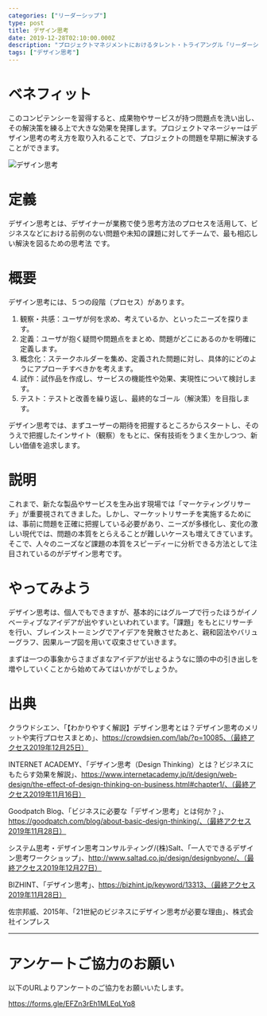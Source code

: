 ```yaml
---
categories: ["リーダーシップ"]
type: post
title: デザイン思考
date: 2019-12-28T02:10:00.000Z
description: "プロジェクトマネジメントにおけるタレント・トライアングル「リーダーシップ」より、「デザイン思考」への理解を深めプロジェクト・マネジャーに必要とされるコンピテンシーを身に着けよう。"
tags: ["デザイン思考"]
---
```

# ベネフィット

このコンピテンシーを習得すると、成果物やサービスが持つ問題点を洗い出し、その解決策を練る上で大きな効果を発揮します。プロジェクトマネージャーはデザイン思考の考え方を取り入れることで、プロジェクトの問題を早期に解決することができます。

![デザイン思考](/img/デザイン思考.png "デザイン思考")

# 定義

デザイン思考とは、デザイナーが業務で使う思考方法のプロセスを活用して、ビジネスなどにおける前例のない問題や未知の課題に対してチームで、最も相応しい解決を図るための思考法 です。

# 概要

デザイン思考には、５つの段階（プロセス）があります。

1. 観察・共感：ユーザが何を求め、考えているか、といったニーズを探ります。
2. 定義：ユーザが抱く疑問や問題点をまとめ、問題がどこにあるのかを明確に定義します。
3. 概念化：ステークホルダーを集め、定義された問題に対し、具体的にどのようにアプローチすべきかを考えます。
4. 試作：試作品を作成し、サービスの機能性や効果、実現性について検討します。
5. テスト：テストと改善を繰り返し、最終的なゴール（解決策）を目指します。

デザイン思考では、まずユーザーの期待を把握するところからスタートし、そのうえで把握したインサイト（観察）をもとに、保有技術をうまく生かしつつ、新しい価値を追求します。

# 説明

これまで、新たな製品やサービスを生み出す現場では「マーケティングリサーチ」が重要視されてきました。しかし、マーケットリサーチを実施するためには、事前に問題を正確に把握している必要があり、ニーズが多様化し、変化の激しい現代では、問題の本質をとらえることが難しいケースも増えてきています。そこで、人々のニーズなど課題の本質をスピーディーに分析できる方法として注目されているのがデザイン思考です。

# やってみよう

デザイン思考は、個人でもできますが、基本的にはグループで行ったほうがイノベーティブなアイデアが出やすいといわれています。「課題」をもとにリサーチを行い、ブレインストーミングでアイデアを発散させたあと、親和図法やバリューグラフ、因果ループ図を用いて収束させていきます。

まずは一つの事象からさまざまなアイデアが出せるようなに頭の中の引き出しを増やしていくことから始めてみてはいかがでしょうか。

# 出典

クラウドシエン、「【わかりやすく解説】デザイン思考とは？デザイン思考のメリットや実行プロセスまとめ」、https://crowdsien.com/lab/?p=10085、（最終アクセス2019年12月25日）

INTERNET ACADEMY、「デザイン思考（Design Thinking）とは？ビジネスにもたらす効果を解説」、https://www.internetacademy.jp/it/design/web-design/the-effect-of-design-thinking-on-business.html#chapter1/、（最終アクセス2019年11月16日）

Goodpatch Blog、「ビジネスに必要な「デザイン思考」とは何か？」、https://goodpatch.com/blog/about-basic-design-thinking/、（最終アクセス2019年11月28日）

システム思考・デザイン思考コンサルティング/(株)Salt、「一人でできるデザイン思考ワークショップ」、http://www.saltad.co.jp/design/designbyone/、（最終アクセス2019年12月27日）

BIZHINT、「デザイン思考」、https://bizhint.jp/keyword/13313、（最終アクセス2019年11月28日）

佐宗邦威、2015年、「21世紀のビジネスにデザイン思考が必要な理由」、株式会社インプレス

---

# アンケートご協力のお願い

以下のURLよりアンケートのご協力をお願いいたします。

https://forms.gle/EFZn3rEh1MLEqLYq8
